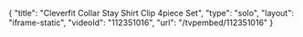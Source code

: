 {
    "title": "Cleverfit Collar Stay Shirt Clip 4piece Set",
    "type": "solo",
    "layout": "iframe-static",
    "videoId": "112351016",
    "url": "\/tvpembed\/112351016"
}